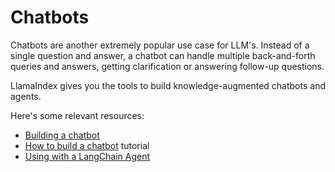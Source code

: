 # Chatbots

Chatbots are another extremely popular use case for LLM's. Instead of a single question and answer, a chatbot can handle multiple back-and-forth queries and answers, getting clarification or answering follow-up questions.

LlamaIndex gives you the tools to build knowledge-augmented chatbots and agents.

Here's some relevant resources:

- [Building a chatbot](/understanding/putting_it_all_together/chatbots/building_a_chatbot.md)
- [How to build a chatbot](/examples/agent/Chatbot_SEC.ipynb) tutorial
- [Using with a LangChain Agent](/community/integrations/using_with_langchain.md)
